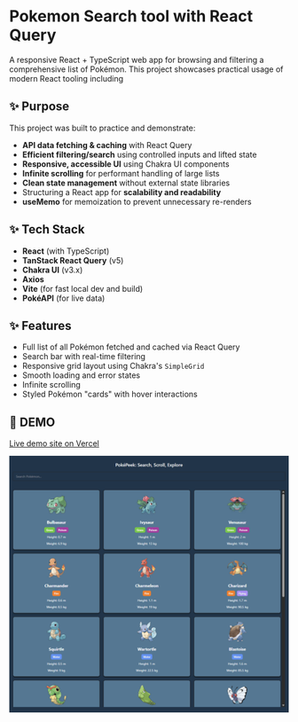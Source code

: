 # Pokemon Search tool with React Query

A responsive React + TypeScript web app for browsing and filtering a comprehensive list of  Pokémon. This project showcases practical usage of modern React tooling including

## ✨ Purpose

This project was built to practice and demonstrate:

- **API data fetching & caching** with React Query
- **Efficient filtering/search** using controlled inputs and lifted state
- **Responsive, accessible UI** using Chakra UI components
- **Infinite scrolling** for performant handling of large lists
- **Clean state management** without external state libraries
- Structuring a React app for **scalability and readability**
- **useMemo** for memoization to prevent unnecessary re-renders

## ✨ Tech Stack

- **React** (with TypeScript)
- **TanStack React Query** (v5)
- **Chakra UI** (v3.x)
- **Axios** 
- **Vite** (for fast local dev and build)
- **PokéAPI** (for live data)

## ✨ Features

- Full list of all Pokémon fetched and cached via React Query
- Search bar with real-time filtering
- Responsive grid layout using Chakra's `SimpleGrid`
- Smooth loading and error states
- Infinite scrolling
- Styled Pokémon "cards" with hover interactions

## 🌱 DEMO
[Live demo site on Vercel](https://pokemon-search-tool.vercel.app/)


![App demo](./public/Pokepeek_GIF.gif)






